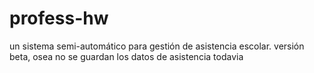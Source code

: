 # profess-hw
un sistema semi-automático para gestión de asistencia escolar. versión beta, osea no se guardan los datos de asistencia todavia

